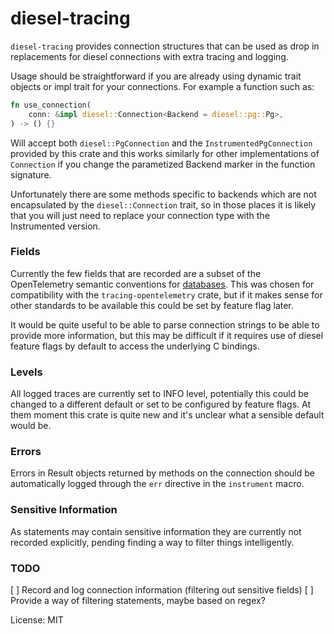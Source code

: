 # diesel-tracing

`diesel-tracing` provides connection structures that can be used as drop in
replacements for diesel connections with extra tracing and logging.

Usage should be straightforward if you are already using dynamic trait objects
or impl trait for your connections. For example a function such as:

```rust
fn use_connection(
    conn: &impl diesel::Connection<Backend = diesel::pg::Pg>,
) -> () {}
```

Will accept both `diesel::PgConnection` and the `InstrumentedPgConnection`
provided by this crate and this works similarly for other implementations
of `Connection` if you change the parametized Backend marker in the
function signature.

Unfortunately there are some methods specific to backends which are not
encapsulated by the `diesel::Connection` trait, so in those places it is
likely that you will just need to replace your connection type with the
Instrumented version.

### Fields

Currently the few fields that are recorded are a subset of the OpenTelemetry
semantic conventions for [databases](https://github.com/open-telemetry/opentelemetry-specification/blob/master/specification/trace/semantic_conventions/database.md).
This was chosen for compatibility with the `tracing-opentelemetry` crate, but
if it makes sense for other standards to be available this could be set by
feature flag later.

It would be quite useful to be able to parse connection strings to be able
to provide more information, but this may be difficult if it requires use of
diesel feature flags by default to access the underlying C bindings.

### Levels

All logged traces are currently set to INFO level, potentially this could be
changed to a different default or set to be configured by feature flags. At
them moment this crate is quite new and it's unclear what a sensible default
would be.

### Errors

Errors in Result objects returned by methods on the connection should be
automatically logged through the `err` directive in the `instrument` macro.

### Sensitive Information

As statements may contain sensitive information they are currently not recorded
explicitly, pending finding a way to filter things intelligently.

### TODO

[ ] Record and log connection information (filtering out sensitive fields)
[ ] Provide a way of filtering statements, maybe based on regex?


License: MIT
